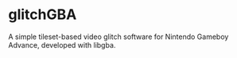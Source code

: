 # glitchGBA
A simple tileset-based video glitch software for Nintendo Gameboy Advance, developed with libgba.
